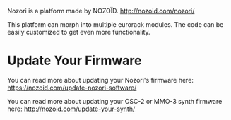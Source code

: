 Nozori is a platform made by NOZOÏD.
http://nozoid.com/nozori/

This platform can morph into multiple eurorack modules.
The code can be easily customized to get even more functionality.

# Update Your Firmware

You can read more about updating your Nozori's firmware here: https://nozoid.com/update-nozori-software/

You can read more about updating your OSC-2 or MMO-3 synth firmware here: http://nozoid.com/update-your-synth/
